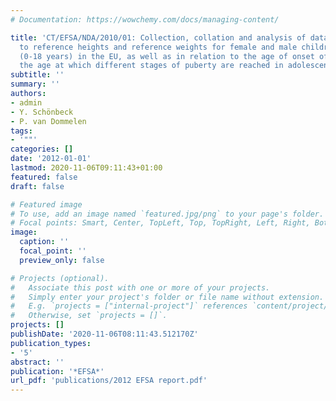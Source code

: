 ```yaml
---
# Documentation: https://wowchemy.com/docs/managing-content/

title: 'CT/EFSA/NDA/2010/01: Collection, collation and analysis of data in relation
  to reference heights and reference weights for female and male children and adolescents
  (0-18 years) in the EU, as well as in relation to the age of onset of puberty and
  the age at which different stages of puberty are reached in adolescents in the EU'
subtitle: ''
summary: ''
authors:
- admin
- Y. Schönbeck
- P. van Dommelen
tags:
- '""'
categories: []
date: '2012-01-01'
lastmod: 2020-11-06T09:11:43+01:00
featured: false
draft: false

# Featured image
# To use, add an image named `featured.jpg/png` to your page's folder.
# Focal points: Smart, Center, TopLeft, Top, TopRight, Left, Right, BottomLeft, Bottom, BottomRight.
image:
  caption: ''
  focal_point: ''
  preview_only: false

# Projects (optional).
#   Associate this post with one or more of your projects.
#   Simply enter your project's folder or file name without extension.
#   E.g. `projects = ["internal-project"]` references `content/project/deep-learning/index.md`.
#   Otherwise, set `projects = []`.
projects: []
publishDate: '2020-11-06T08:11:43.512170Z'
publication_types:
- '5'
abstract: ''
publication: '*EFSA*'
url_pdf: 'publications/2012 EFSA report.pdf'
---
```


